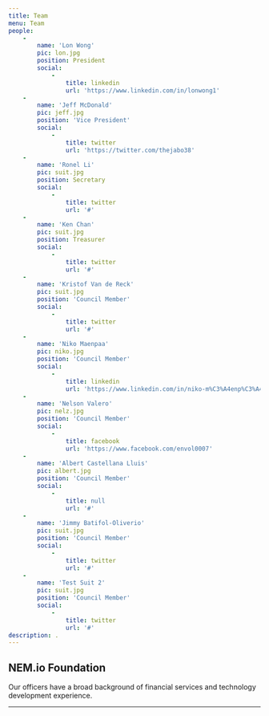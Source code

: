 ```yaml
---
title: Team
menu: Team
people:
    -
        name: 'Lon Wong'
        pic: lon.jpg
        position: President
        social:
            -
                title: linkedin
                url: 'https://www.linkedin.com/in/lonwong1'
    -
        name: 'Jeff McDonald'
        pic: jeff.jpg
        position: 'Vice President'
        social:
            -
                title: twitter
                url: 'https://twitter.com/thejabo38'
    -
        name: 'Ronel Li'
        pic: suit.jpg
        position: Secretary
        social:
            -
                title: twitter
                url: '#'
    -
        name: 'Ken Chan'
        pic: suit.jpg
        position: Treasurer
        social:
            -
                title: twitter
                url: '#'
    -
        name: 'Kristof Van de Reck'
        pic: suit.jpg
        position: 'Council Member'
        social:
            -
                title: twitter
                url: '#'
    -
        name: 'Niko Maenpaa'
        pic: niko.jpg
        position: 'Council Member'
        social:
            -
                title: linkedin
                url: 'https://www.linkedin.com/in/niko-m%C3%A4enp%C3%A4%C3%A4-287289110/'
    -
        name: 'Nelson Valero'
        pic: nelz.jpg
        position: 'Council Member'
        social:
            -
                title: facebook
                url: 'https://www.facebook.com/envol0007'
    -
        name: 'Albert Castellana Lluis'
        pic: albert.jpg
        position: 'Council Member'
        social:
            -
                title: null
                url: '#'
    -
        name: 'Jimmy Batifol-Oliverio'
        pic: suit.jpg
        position: 'Council Member'
        social:
            -
                title: twitter
                url: '#'
    -
        name: 'Test Suit 2'
        pic: suit.jpg
        position: 'Council Member'
        social:
            -
                title: twitter
                url: '#'
description: .
---
```


## NEM.io Foundation

Our officers have a broad background of financial services and technology development experience. 

---